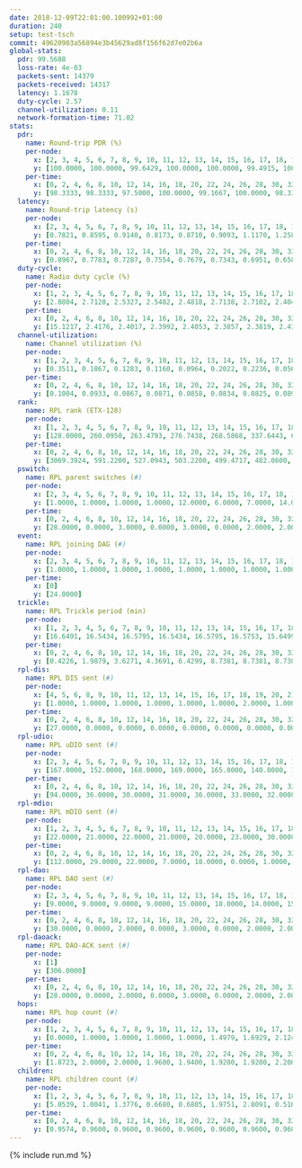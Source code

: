 ```yaml
---
date: 2018-12-09T22:01:00.100992+01:00
duration: 240
setup: test-tsch
commit: 49620903a56894e3b45629ad8f156f62d7e02b6a
global-stats:
  pdr: 99.5688
  loss-rate: 4e-03
  packets-sent: 14379
  packets-received: 14317
  latency: 1.1678
  duty-cycle: 2.57
  channel-utilization: 0.11
  network-formation-time: 71.02
stats:
  pdr:
    name: Round-trip PDR (%)
    per-node:
      x: [2, 3, 4, 5, 6, 7, 8, 9, 10, 11, 12, 13, 14, 15, 16, 17, 18, 19, 20, 21, 22, 23, 24, 25]
      y: [100.0000, 100.0000, 99.6429, 100.0000, 100.0000, 99.4915, 100.0000, 99.1909, 100.0000, 99.4881, 99.1736, 99.4828, 99.3197, 99.6575, 99.3949, 99.3443, 99.2076, 99.3443, 99.8328, 99.6721, 99.8311, 99.6737, 99.1511, 98.8275]
    per-time:
      x: [0, 2, 4, 6, 8, 10, 12, 14, 16, 18, 20, 22, 24, 26, 28, 30, 32, 34, 36, 38, 40, 42, 44, 46, 48, 50, 52, 54, 56, 58, 60, 62, 64, 66, 68, 70, 72, 74, 76, 78, 80, 82, 84, 86, 88, 90, 92, 94, 96, 98, 100, 102, 104, 106, 108, 110, 112, 114, 116, 118, 120, 122, 124, 126, 128, 130, 132, 134, 136, 138, 140, 142, 144, 146, 148, 150, 152, 154, 156, 158, 160, 162, 164, 166, 168, 170, 172, 174, 176, 178, 180, 182, 184, 186, 188, 190, 192, 194, 196, 198, 200, 202, 204, 206, 208, 210, 212, 214, 216, 218, 220, 222, 224, 226, 228, 230, 232, 234, 236, 238, 240]
      y: [98.3333, 98.3333, 97.5000, 100.0000, 99.1667, 100.0000, 98.3333, 99.1667, 100.0000, 100.0000, 100.0000, 100.0000, 100.0000, 100.0000, 100.0000, 100.0000, 100.0000, 99.1667, 100.0000, 100.0000, 100.0000, 100.0000, 100.0000, 100.0000, 100.0000, 100.0000, 100.0000, 100.0000, 100.0000, 100.0000, 100.0000, 100.0000, 100.0000, 100.0000, 100.0000, 100.0000, 100.0000, 100.0000, 100.0000, 100.0000, 100.0000, 98.3333, 97.5000, 96.6667, 86.6667, 100.0000, 99.1667, 100.0000, 100.0000, 99.1667, 100.0000, 100.0000, 100.0000, 100.0000, 100.0000, 100.0000, 100.0000, 100.0000, 100.0000, 100.0000, 98.3333, 100.0000, 100.0000, 100.0000, 97.5000, 100.0000, 98.3333, 100.0000, 100.0000, 99.1667, 99.1667, 100.0000, 99.1667, 100.0000, 99.1667, 100.0000, 98.3333, 99.1667, 100.0000, 100.0000, 100.0000, 98.3333, 100.0000, 100.0000, 100.0000, 100.0000, 100.0000, 100.0000, 100.0000, 99.1667, 100.0000, 100.0000, 100.0000, 100.0000, 100.0000, 100.0000, 100.0000, 100.0000, 100.0000, 100.0000, 98.3333, 99.1667, 100.0000, 100.0000, 100.0000, 100.0000, 100.0000, 100.0000, 98.3333, 100.0000, 100.0000, 100.0000, 100.0000, 99.1667, 100.0000, 100.0000, 100.0000, 100.0000, 100.0000, 100.0000, null]
  latency:
    name: Round-trip latency (s)
    per-node:
      x: [2, 3, 4, 5, 6, 7, 8, 9, 10, 11, 12, 13, 14, 15, 16, 17, 18, 19, 20, 21, 22, 23, 24, 25]
      y: [0.7821, 0.8595, 0.9140, 0.8173, 0.8710, 0.9093, 1.1170, 1.2583, 1.0335, 1.2094, 1.0415, 1.0516, 1.3171, 1.1357, 1.1255, 1.1815, 1.2342, 1.4156, 1.2899, 1.4513, 1.4126, 1.5252, 1.4332, 1.6055]
    per-time:
      x: [0, 2, 4, 6, 8, 10, 12, 14, 16, 18, 20, 22, 24, 26, 28, 30, 32, 34, 36, 38, 40, 42, 44, 46, 48, 50, 52, 54, 56, 58, 60, 62, 64, 66, 68, 70, 72, 74, 76, 78, 80, 82, 84, 86, 88, 90, 92, 94, 96, 98, 100, 102, 104, 106, 108, 110, 112, 114, 116, 118, 120, 122, 124, 126, 128, 130, 132, 134, 136, 138, 140, 142, 144, 146, 148, 150, 152, 154, 156, 158, 160, 162, 164, 166, 168, 170, 172, 174, 176, 178, 180, 182, 184, 186, 188, 190, 192, 194, 196, 198, 200, 202, 204, 206, 208, 210, 212, 214, 216, 218, 220, 222, 224, 226, 228, 230, 232, 234, 236, 238, 240]
      y: [0.8967, 0.7783, 0.7287, 0.7554, 0.7679, 0.7343, 0.6951, 0.6584, 0.6667, 0.6390, 0.6232, 0.6041, 0.6648, 0.6358, 0.7170, 0.6750, 0.7074, 0.6332, 0.6549, 0.6151, 0.6142, 0.6341, 0.6529, 0.6524, 0.6329, 0.7178, 0.6913, 0.6827, 0.6561, 0.6805, 0.6937, 0.6609, 0.6429, 0.6482, 0.6954, 0.7098, 0.7409, 0.7151, 0.7363, 0.6075, 0.6478, 0.7882, 0.8679, 1.0527, 0.9288, 0.9156, 0.9040, 0.9187, 0.9504, 1.1505, 1.0142, 0.9749, 0.9156, 1.1715, 1.2250, 0.9850, 0.9196, 0.8496, 0.8532, 1.0290, 1.5911, 1.3793, 1.1339, 0.9575, 0.9294, 1.1156, 1.6753, 1.6735, 1.6255, 1.4161, 1.1035, 1.2131, 1.7364, 1.6194, 1.6630, 1.7637, 1.6317, 1.3711, 1.6606, 1.7055, 1.6386, 1.6322, 1.6576, 1.5761, 1.6229, 1.6418, 1.6618, 1.6826, 1.6226, 1.7301, 1.6909, 1.6212, 1.6608, 1.6389, 1.6337, 1.6134, 1.6695, 1.6463, 1.5661, 1.6738, 1.6021, 1.6189, 1.6104, 1.5632, 1.6019, 1.5881, 1.5881, 1.6442, 1.6322, 1.6072, 1.6912, 1.6446, 1.5617, 1.5698, 1.5513, 1.5884, 1.5516, 1.5762, 1.5790, 1.5957, null]
  duty-cycle:
    name: Radio duty cycle (%)
    per-node:
      x: [1, 2, 3, 4, 5, 6, 7, 8, 9, 10, 11, 12, 13, 14, 15, 16, 17, 18, 19, 20, 21, 22, 23, 24, 25]
      y: [2.8804, 2.7128, 2.5327, 2.5482, 2.4818, 2.7138, 2.7102, 2.4040, 2.4099, 2.3980, 2.4045, 2.4820, 2.7353, 2.4740, 2.6201, 2.4158, 2.4290, 2.6142, 2.3936, 2.4553, 2.4498, 2.5012, 2.5371, 2.5144, 2.4325]
    per-time:
      x: [0, 2, 4, 6, 8, 10, 12, 14, 16, 18, 20, 22, 24, 26, 28, 30, 32, 34, 36, 38, 40, 42, 44, 46, 48, 50, 52, 54, 56, 58, 60, 62, 64, 66, 68, 70, 72, 74, 76, 78, 80, 82, 84, 86, 88, 90, 92, 94, 96, 98, 100, 102, 104, 106, 108, 110, 112, 114, 116, 118, 120, 122, 124, 126, 128, 130, 132, 134, 136, 138, 140, 142, 144, 146, 148, 150, 152, 154, 156, 158, 160, 162, 164, 166, 168, 170, 172, 174, 176, 178, 180, 182, 184, 186, 188, 190, 192, 194, 196, 198, 200, 202, 204, 206, 208, 210, 212, 214, 216, 218, 220, 222, 224, 226, 228, 230, 232, 234, 236, 238, 240]
      y: [15.1217, 2.4176, 2.4017, 2.3992, 2.4053, 2.3857, 2.3819, 2.4152, 2.4195, 2.3960, 2.4061, 2.3872, 2.4114, 2.3903, 2.4296, 2.4189, 2.4167, 2.4135, 2.4024, 2.4088, 2.3958, 2.4016, 2.3974, 2.4146, 2.3907, 2.4250, 2.4138, 2.4157, 2.4152, 2.4091, 2.3953, 2.4006, 2.3977, 2.4181, 2.4063, 2.4132, 2.4222, 2.4071, 2.3972, 2.3839, 2.3957, 2.4137, 2.4060, 2.7113, 2.7639, 2.7067, 2.5653, 2.4608, 2.4503, 2.4654, 2.4912, 2.4767, 2.4523, 2.4564, 2.4558, 2.4467, 2.4111, 2.4041, 2.4294, 2.4238, 2.4270, 2.4266, 2.4124, 2.4392, 2.4066, 2.4236, 2.4325, 2.4431, 2.4220, 2.4219, 2.4153, 2.4286, 2.4381, 2.4203, 2.3979, 2.4028, 2.4072, 2.4303, 2.4199, 2.4172, 2.4185, 2.4126, 2.4222, 2.4361, 2.4165, 2.4175, 2.4362, 2.4218, 2.4167, 2.4228, 2.4764, 2.4545, 2.4550, 2.4518, 2.4520, 2.4430, 2.4439, 2.4479, 2.4424, 2.4269, 2.4374, 2.4416, 2.4317, 2.4160, 2.4182, 2.4208, 2.4146, 2.4121, 2.4198, 2.4185, 2.4133, 2.4112, 2.4214, 2.4183, 2.4133, 2.4110, 2.4149, 2.4034, 2.4058, 2.4017, 2.3736]
  channel-utilization:
    name: Channel utilization (%)
    per-node:
      x: [1, 2, 3, 4, 5, 6, 7, 8, 9, 10, 11, 12, 13, 14, 15, 16, 17, 18, 19, 20, 21, 22, 23, 24, 25]
      y: [0.3511, 0.1867, 0.1283, 0.1160, 0.0964, 0.2022, 0.2236, 0.0566, 0.0334, 0.0522, 0.0446, 0.0640, 0.1913, 0.0310, 0.1008, 0.0614, 0.0675, 0.0922, 0.0406, 0.0553, 0.0441, 0.0331, 0.0311, 0.0309, 0.0338]
    per-time:
      x: [0, 2, 4, 6, 8, 10, 12, 14, 16, 18, 20, 22, 24, 26, 28, 30, 32, 34, 36, 38, 40, 42, 44, 46, 48, 50, 52, 54, 56, 58, 60, 62, 64, 66, 68, 70, 72, 74, 76, 78, 80, 82, 84, 86, 88, 90, 92, 94, 96, 98, 100, 102, 104, 106, 108, 110, 112, 114, 116, 118, 120, 122, 124, 126, 128, 130, 132, 134, 136, 138, 140, 142, 144, 146, 148, 150, 152, 154, 156, 158, 160, 162, 164, 166, 168, 170, 172, 174, 176, 178, 180, 182, 184, 186, 188, 190, 192, 194, 196, 198, 200, 202, 204, 206, 208, 210, 212, 214, 216, 218, 220, 222, 224, 226, 228, 230, 232, 234, 236, 238, 240]
      y: [0.1004, 0.0933, 0.0867, 0.0871, 0.0858, 0.0834, 0.0825, 0.0892, 0.0908, 0.0809, 0.0851, 0.0783, 0.0884, 0.0782, 0.0956, 0.0904, 0.0893, 0.0877, 0.0836, 0.0874, 0.0825, 0.0837, 0.0805, 0.0887, 0.0781, 0.0957, 0.0896, 0.0910, 0.0907, 0.0871, 0.0813, 0.0823, 0.0806, 0.0902, 0.0856, 0.0892, 0.0942, 0.0856, 0.0823, 0.0753, 0.0809, 0.0879, 0.0857, 0.2441, 0.1407, 0.2025, 0.1447, 0.1102, 0.1044, 0.1099, 0.1233, 0.1179, 0.1049, 0.1094, 0.1129, 0.1080, 0.0937, 0.0899, 0.1012, 0.0964, 0.0989, 0.0996, 0.0972, 0.1015, 0.0954, 0.1010, 0.1011, 0.1031, 0.0980, 0.0966, 0.1002, 0.0956, 0.1026, 0.1015, 0.0876, 0.0935, 0.0910, 0.1010, 0.0962, 0.0949, 0.0964, 0.0914, 0.0962, 0.1006, 0.0931, 0.0915, 0.1031, 0.0968, 0.0963, 0.0986, 0.1220, 0.1086, 0.1064, 0.1062, 0.1062, 0.1040, 0.1040, 0.1074, 0.1027, 0.0966, 0.1030, 0.1011, 0.0991, 0.0901, 0.0913, 0.0938, 0.0925, 0.0909, 0.0952, 0.0920, 0.0910, 0.0894, 0.0893, 0.0884, 0.0894, 0.0881, 0.0899, 0.0863, 0.0891, 0.0890, 0.0724]
  rank:
    name: RPL rank (ETX-128)
    per-node:
      x: [1, 2, 3, 4, 5, 6, 7, 8, 9, 10, 11, 12, 13, 14, 15, 16, 17, 18, 19, 20, 21, 22, 23, 24, 25]
      y: [128.0000, 260.0950, 263.4793, 276.7438, 268.5868, 337.6443, 655.0081, 452.5887, 560.1804, 418.2082, 771.2143, 476.7004, 534.7934, 622.2461, 548.5219, 525.7016, 513.8862, 624.4365, 624.9798, 633.8233, 659.9799, 690.3320, 993.0200, 728.9679, 997.5202]
    per-time:
      x: [0, 2, 4, 6, 8, 10, 12, 14, 16, 18, 20, 22, 24, 26, 28, 30, 32, 34, 36, 38, 40, 42, 44, 46, 48, 50, 52, 54, 56, 58, 60, 62, 64, 66, 68, 70, 72, 74, 76, 78, 80, 82, 84, 86, 88, 90, 92, 94, 96, 98, 100, 102, 104, 106, 108, 110, 112, 114, 116, 118, 120, 122, 124, 126, 128, 130, 132, 134, 136, 138, 140, 142, 144, 146, 148, 150, 152, 154, 156, 158, 160, 162, 164, 166, 168, 170, 172, 174, 176, 178, 180, 182, 184, 186, 188, 190, 192, 194, 196, 198, 200, 202, 204, 206, 208, 210, 212, 214, 216, 218, 220, 222, 224, 226, 228, 230, 232, 234, 236, 238, 240]
      y: [3069.3924, 591.2200, 527.0943, 503.2200, 499.4717, 482.0600, 475.7692, 489.9615, 481.3800, 465.5200, 467.5600, 469.4600, 469.5294, 470.0000, 474.2800, 479.2157, 479.7000, 481.2000, 482.6471, 490.5769, 487.9200, 492.1800, 474.6078, 466.6000, 464.2800, 465.9057, 460.1400, 460.3922, 458.3600, 454.8400, 455.0600, 452.5800, 445.0600, 448.3800, 449.5200, 480.4151, 465.2549, 452.2745, 451.7800, 452.8800, 452.4510, 458.5882, 480.2115, 496.3714, 623.8905, 577.9064, 579.8295, 571.0000, 545.0351, 525.6538, 537.6154, 533.0600, 539.7800, 544.2830, 533.6607, 510.1346, 500.3200, 506.2549, 504.1765, 502.8200, 497.2692, 541.2200, 540.9800, 543.5273, 532.8077, 533.9615, 519.0370, 521.8846, 521.8200, 519.5000, 519.1200, 520.5490, 540.0833, 511.8000, 510.5600, 515.7600, 516.3725, 516.1923, 517.5294, 513.0200, 514.5385, 508.1000, 507.3529, 508.7451, 504.6800, 502.8627, 503.5882, 488.6000, 487.7736, 480.4118, 502.6538, 497.3462, 500.4902, 506.5400, 519.6200, 512.0385, 510.9600, 523.0909, 500.9231, 494.7200, 500.7115, 515.0000, 512.7115, 500.1400, 499.3000, 498.2692, 500.6078, 497.3000, 501.9245, 501.2642, 484.3725, 478.0000, 476.1200, 476.9600, 481.9608, 479.1800, 480.5882, 472.8491, 470.0588, 467.1176, 466.0400]
  pswitch:
    name: RPL parent switches (#)
    per-node:
      x: [2, 3, 4, 5, 6, 7, 8, 9, 10, 11, 12, 13, 14, 15, 16, 17, 18, 19, 20, 21, 22, 23, 24, 25]
      y: [1.0000, 1.0000, 1.0000, 1.0000, 12.0000, 6.0000, 7.0000, 14.0000, 4.0000, 10.0000, 16.0000, 10.0000, 15.0000, 10.0000, 7.0000, 5.0000, 11.0000, 7.0000, 8.0000, 8.0000, 3.0000, 9.0000, 8.0000, 7.0000]
    per-time:
      x: [0, 2, 4, 6, 8, 10, 12, 14, 16, 18, 20, 22, 24, 26, 28, 30, 32, 34, 36, 38, 40, 42, 44, 46, 48, 50, 52, 54, 56, 58, 60, 62, 64, 66, 68, 70, 72, 74, 76, 78, 80, 82, 84, 86, 88, 90, 92, 94, 96, 98, 100, 102, 104, 106, 108, 110, 112, 114, 116, 118, 120, 122, 124, 126, 128, 130, 132, 134, 136, 138, 140, 142, 144, 146, 148, 150, 152, 154, 156, 158, 160, 162, 164, 166, 168, 170, 172, 174, 176, 178, 180, 182, 184, 186, 188, 190, 192, 194, 196, 198, 200, 202, 204, 206, 208, 210, 212, 214, 216, 218, 220, 222, 224, 226, 228, 230, 232, 234, 236, 238]
      y: [28.0000, 0.0000, 3.0000, 0.0000, 3.0000, 0.0000, 2.0000, 2.0000, 0.0000, 0.0000, 0.0000, 0.0000, 1.0000, 1.0000, 0.0000, 1.0000, 0.0000, 0.0000, 1.0000, 2.0000, 0.0000, 0.0000, 1.0000, 0.0000, 0.0000, 3.0000, 0.0000, 1.0000, 0.0000, 0.0000, 0.0000, 0.0000, 0.0000, 0.0000, 0.0000, 3.0000, 1.0000, 1.0000, 0.0000, 0.0000, 1.0000, 1.0000, 2.0000, 11.0000, 2.0000, 6.0000, 0.0000, 2.0000, 7.0000, 2.0000, 2.0000, 0.0000, 0.0000, 3.0000, 6.0000, 2.0000, 0.0000, 1.0000, 1.0000, 0.0000, 2.0000, 0.0000, 0.0000, 4.0000, 3.0000, 2.0000, 4.0000, 2.0000, 0.0000, 0.0000, 0.0000, 1.0000, 10.0000, 0.0000, 0.0000, 0.0000, 1.0000, 2.0000, 1.0000, 0.0000, 2.0000, 0.0000, 1.0000, 1.0000, 0.0000, 1.0000, 1.0000, 0.0000, 3.0000, 1.0000, 2.0000, 2.0000, 1.0000, 0.0000, 0.0000, 2.0000, 0.0000, 5.0000, 2.0000, 0.0000, 2.0000, 0.0000, 2.0000, 0.0000, 0.0000, 2.0000, 1.0000, 0.0000, 3.0000, 3.0000, 1.0000, 1.0000, 0.0000, 0.0000, 1.0000, 0.0000, 1.0000, 3.0000, 1.0000, 1.0000]
  event:
    name: RPL joining DAG (#)
    per-node:
      x: [2, 3, 4, 5, 6, 7, 8, 9, 10, 11, 12, 13, 14, 15, 16, 17, 18, 19, 20, 21, 22, 23, 24, 25]
      y: [1.0000, 1.0000, 1.0000, 1.0000, 1.0000, 1.0000, 1.0000, 1.0000, 1.0000, 1.0000, 1.0000, 1.0000, 1.0000, 1.0000, 1.0000, 1.0000, 1.0000, 1.0000, 1.0000, 1.0000, 1.0000, 1.0000, 1.0000, 1.0000]
    per-time:
      x: [0]
      y: [24.0000]
  trickle:
    name: RPL Trickle period (min)
    per-node:
      x: [1, 2, 3, 4, 5, 6, 7, 8, 9, 10, 11, 12, 13, 14, 15, 16, 17, 18, 19, 20, 21, 22, 23, 24, 25]
      y: [16.6491, 16.5434, 16.5795, 16.5434, 16.5795, 16.5753, 15.6499, 16.5566, 16.5176, 16.5548, 16.4287, 16.5638, 17.3389, 16.5296, 16.4631, 15.5268, 16.4825, 16.5319, 16.5214, 16.5030, 16.5008, 16.5368, 16.5047, 16.5534, 16.5145]
    per-time:
      x: [0, 2, 4, 6, 8, 10, 12, 14, 16, 18, 20, 22, 24, 26, 28, 30, 32, 34, 36, 38, 40, 42, 44, 46, 48, 50, 52, 54, 56, 58, 60, 62, 64, 66, 68, 70, 72, 74, 76, 78, 80, 82, 84, 86, 88, 90, 92, 94, 96, 98, 100, 102, 104, 106, 108, 110, 112, 114, 116, 118, 120, 122, 124, 126, 128, 130, 132, 134, 136, 138, 140, 142, 144, 146, 148, 150, 152, 154, 156, 158, 160, 162, 164, 166, 168, 170, 172, 174, 176, 178, 180, 182, 184, 186, 188, 190, 192, 194, 196, 198, 200, 202, 204, 206, 208, 210, 212, 214, 216, 218, 220, 222, 224, 226, 228, 230, 232, 234, 236, 238, 240]
      y: [0.4226, 1.9879, 3.6271, 4.3691, 6.4299, 8.7381, 8.7381, 8.7381, 9.2624, 17.4763, 17.4763, 17.4763, 17.4763, 17.4763, 17.4763, 17.4763, 17.4763, 17.4763, 17.4763, 17.4763, 17.4763, 17.4763, 17.4763, 17.4763, 17.4763, 17.4763, 17.4763, 17.4763, 17.4763, 17.4763, 17.4763, 17.4763, 17.4763, 17.4763, 17.4763, 17.4763, 17.4763, 17.4763, 17.4763, 17.4763, 17.4763, 17.4763, 17.4763, 17.4763, 17.4763, 17.3291, 17.2932, 16.1319, 16.5565, 16.6361, 16.6361, 16.7772, 16.7772, 16.8168, 17.4763, 17.4763, 17.4763, 17.4763, 17.4763, 17.4763, 17.4763, 17.4763, 17.4763, 17.4763, 17.4763, 17.4763, 17.4763, 17.4763, 17.4763, 17.4763, 17.4763, 17.4763, 17.4763, 17.4763, 17.4763, 17.4763, 17.4763, 17.4763, 17.4763, 17.4763, 17.4763, 17.4763, 17.4763, 17.4763, 17.4763, 17.4763, 17.4763, 17.4763, 17.4763, 17.4763, 17.4763, 17.4763, 17.4763, 17.4763, 17.4763, 17.4763, 17.4763, 17.4763, 17.4763, 17.4763, 17.4763, 17.4763, 17.4763, 17.4763, 17.4763, 17.4763, 17.4763, 17.4763, 17.4763, 17.4763, 17.4763, 17.4763, 17.4763, 17.4763, 17.4763, 17.4763, 17.4763, 17.4763, 17.4763, 17.4763, 17.4763]
  rpl-dis:
    name: RPL DIS sent (#)
    per-node:
      x: [4, 5, 6, 8, 9, 10, 11, 12, 13, 14, 15, 16, 17, 18, 19, 20, 21, 22, 23, 24, 25]
      y: [1.0000, 1.0000, 1.0000, 1.0000, 1.0000, 1.0000, 2.0000, 1.0000, 4.0000, 1.0000, 1.0000, 1.0000, 1.0000, 1.0000, 1.0000, 1.0000, 2.0000, 1.0000, 2.0000, 2.0000, 2.0000]
    per-time:
      x: [0, 2, 4, 6, 8, 10, 12, 14, 16, 18, 20, 22, 24, 26, 28, 30, 32, 34, 36, 38, 40, 42, 44, 46, 48, 50, 52, 54, 56, 58, 60, 62, 64, 66, 68, 70, 72, 74, 76, 78, 80, 82, 84, 86, 88, 90]
      y: [27.0000, 0.0000, 0.0000, 0.0000, 0.0000, 0.0000, 0.0000, 0.0000, 0.0000, 0.0000, 0.0000, 0.0000, 0.0000, 0.0000, 0.0000, 0.0000, 0.0000, 0.0000, 0.0000, 0.0000, 0.0000, 0.0000, 0.0000, 0.0000, 0.0000, 0.0000, 0.0000, 0.0000, 0.0000, 0.0000, 0.0000, 0.0000, 0.0000, 0.0000, 0.0000, 0.0000, 0.0000, 0.0000, 0.0000, 0.0000, 0.0000, 0.0000, 0.0000, 0.0000, 1.0000, 1.0000]
  rpl-udio:
    name: RPL uDIO sent (#)
    per-node:
      x: [2, 3, 4, 5, 6, 7, 8, 9, 10, 11, 12, 13, 14, 15, 16, 17, 18, 19, 20, 21, 22, 23, 24, 25]
      y: [167.0000, 152.0000, 168.0000, 169.0000, 165.0000, 140.0000, 167.0000, 166.0000, 166.0000, 161.0000, 166.0000, 155.0000, 165.0000, 164.0000, 164.0000, 171.0000, 157.0000, 164.0000, 167.0000, 173.0000, 166.0000, 165.0000, 166.0000, 173.0000]
    per-time:
      x: [0, 2, 4, 6, 8, 10, 12, 14, 16, 18, 20, 22, 24, 26, 28, 30, 32, 34, 36, 38, 40, 42, 44, 46, 48, 50, 52, 54, 56, 58, 60, 62, 64, 66, 68, 70, 72, 74, 76, 78, 80, 82, 84, 86, 88, 90, 92, 94, 96, 98, 100, 102, 104, 106, 108, 110, 112, 114, 116, 118, 120, 122, 124, 126, 128, 130, 132, 134, 136, 138, 140, 142, 144, 146, 148, 150, 152, 154, 156, 158, 160, 162, 164, 166, 168, 170, 172, 174, 176, 178, 180, 182, 184, 186, 188, 190, 192, 194, 196, 198, 200, 202, 204, 206, 208, 210, 212, 214, 216, 218, 220, 222, 224, 226, 228, 230, 232, 234, 236, 238, 240]
      y: [94.0000, 36.0000, 30.0000, 31.0000, 36.0000, 33.0000, 32.0000, 36.0000, 33.0000, 32.0000, 32.0000, 35.0000, 28.0000, 30.0000, 36.0000, 34.0000, 39.0000, 29.0000, 39.0000, 28.0000, 32.0000, 30.0000, 31.0000, 34.0000, 35.0000, 32.0000, 34.0000, 33.0000, 27.0000, 30.0000, 35.0000, 28.0000, 33.0000, 35.0000, 31.0000, 34.0000, 30.0000, 30.0000, 29.0000, 31.0000, 29.0000, 38.0000, 37.0000, 44.0000, 40.0000, 46.0000, 34.0000, 33.0000, 29.0000, 37.0000, 34.0000, 35.0000, 31.0000, 33.0000, 37.0000, 27.0000, 34.0000, 28.0000, 31.0000, 28.0000, 32.0000, 39.0000, 31.0000, 30.0000, 33.0000, 36.0000, 31.0000, 29.0000, 32.0000, 30.0000, 29.0000, 28.0000, 31.0000, 32.0000, 28.0000, 36.0000, 27.0000, 31.0000, 35.0000, 29.0000, 30.0000, 26.0000, 32.0000, 35.0000, 27.0000, 35.0000, 29.0000, 26.0000, 26.0000, 35.0000, 33.0000, 33.0000, 33.0000, 36.0000, 28.0000, 35.0000, 31.0000, 35.0000, 35.0000, 30.0000, 29.0000, 33.0000, 35.0000, 29.0000, 28.0000, 31.0000, 31.0000, 31.0000, 34.0000, 27.0000, 31.0000, 29.0000, 27.0000, 34.0000, 35.0000, 33.0000, 33.0000, 33.0000, 31.0000, 29.0000, 13.0000]
  rpl-mdio:
    name: RPL mDIO sent (#)
    per-node:
      x: [1, 2, 3, 4, 5, 6, 7, 8, 9, 10, 11, 12, 13, 14, 15, 16, 17, 18, 19, 20, 21, 22, 23, 24, 25]
      y: [22.0000, 21.0000, 22.0000, 21.0000, 20.0000, 23.0000, 30.0000, 20.0000, 22.0000, 20.0000, 21.0000, 22.0000, 20.0000, 21.0000, 22.0000, 27.0000, 21.0000, 21.0000, 20.0000, 21.0000, 20.0000, 21.0000, 20.0000, 20.0000, 20.0000]
    per-time:
      x: [0, 2, 4, 6, 8, 10, 12, 14, 16, 18, 20, 22, 24, 26, 28, 30, 32, 34, 36, 38, 40, 42, 44, 46, 48, 50, 52, 54, 56, 58, 60, 62, 64, 66, 68, 70, 72, 74, 76, 78, 80, 82, 84, 86, 88, 90, 92, 94, 96, 98, 100, 102, 104, 106, 108, 110, 112, 114, 116, 118, 120, 122, 124, 126, 128, 130, 132, 134, 136, 138, 140, 142, 144, 146, 148, 150, 152, 154, 156, 158, 160, 162, 164, 166, 168, 170, 172, 174, 176, 178, 180, 182, 184, 186, 188, 190, 192, 194, 196, 198, 200, 202, 204, 206, 208, 210, 212, 214, 216, 218, 220, 222, 224, 226, 228, 230, 232, 234, 236, 238, 240]
      y: [112.0000, 29.0000, 22.0000, 7.0000, 18.0000, 0.0000, 1.0000, 15.0000, 8.0000, 1.0000, 0.0000, 0.0000, 0.0000, 4.0000, 4.0000, 6.0000, 7.0000, 4.0000, 0.0000, 0.0000, 0.0000, 0.0000, 6.0000, 6.0000, 5.0000, 6.0000, 2.0000, 0.0000, 0.0000, 0.0000, 0.0000, 7.0000, 5.0000, 6.0000, 6.0000, 1.0000, 0.0000, 0.0000, 0.0000, 0.0000, 5.0000, 7.0000, 5.0000, 8.0000, 0.0000, 8.0000, 2.0000, 2.0000, 6.0000, 6.0000, 6.0000, 4.0000, 5.0000, 0.0000, 0.0000, 0.0000, 1.0000, 0.0000, 5.0000, 9.0000, 5.0000, 3.0000, 2.0000, 0.0000, 0.0000, 1.0000, 6.0000, 11.0000, 3.0000, 4.0000, 0.0000, 0.0000, 0.0000, 0.0000, 1.0000, 6.0000, 5.0000, 10.0000, 3.0000, 0.0000, 0.0000, 0.0000, 0.0000, 5.0000, 4.0000, 5.0000, 6.0000, 5.0000, 0.0000, 0.0000, 0.0000, 0.0000, 7.0000, 9.0000, 3.0000, 4.0000, 1.0000, 1.0000, 0.0000, 0.0000, 2.0000, 6.0000, 3.0000, 6.0000, 7.0000, 0.0000, 1.0000, 0.0000, 0.0000, 5.0000, 2.0000, 3.0000, 10.0000, 4.0000, 1.0000, 0.0000, 0.0000, 0.0000, 4.0000, 4.0000, 3.0000]
  rpl-dao:
    name: RPL DAO sent (#)
    per-node:
      x: [2, 3, 4, 5, 6, 7, 8, 9, 10, 11, 12, 13, 14, 15, 16, 17, 18, 19, 20, 21, 22, 23, 24, 25]
      y: [9.0000, 9.0000, 9.0000, 9.0000, 15.0000, 18.0000, 14.0000, 15.0000, 10.0000, 18.0000, 20.0000, 15.0000, 15.0000, 13.0000, 14.0000, 12.0000, 16.0000, 12.0000, 13.0000, 15.0000, 9.0000, 13.0000, 13.0000, 13.0000]
    per-time:
      x: [0, 2, 4, 6, 8, 10, 12, 14, 16, 18, 20, 22, 24, 26, 28, 30, 32, 34, 36, 38, 40, 42, 44, 46, 48, 50, 52, 54, 56, 58, 60, 62, 64, 66, 68, 70, 72, 74, 76, 78, 80, 82, 84, 86, 88, 90, 92, 94, 96, 98, 100, 102, 104, 106, 108, 110, 112, 114, 116, 118, 120, 122, 124, 126, 128, 130, 132, 134, 136, 138, 140, 142, 144, 146, 148, 150, 152, 154, 156, 158, 160, 162, 164, 166, 168, 170, 172, 174, 176, 178, 180, 182, 184, 186, 188, 190, 192, 194, 196, 198, 200, 202, 204, 206, 208, 210, 212, 214, 216, 218, 220, 222, 224, 226, 228, 230, 232, 234, 236, 238, 240]
      y: [30.0000, 0.0000, 2.0000, 0.0000, 3.0000, 0.0000, 2.0000, 2.0000, 0.0000, 0.0000, 0.0000, 0.0000, 1.0000, 1.0000, 13.0000, 3.0000, 0.0000, 1.0000, 4.0000, 2.0000, 0.0000, 2.0000, 1.0000, 0.0000, 0.0000, 3.0000, 0.0000, 2.0000, 12.0000, 2.0000, 0.0000, 0.0000, 1.0000, 2.0000, 0.0000, 4.0000, 3.0000, 1.0000, 0.0000, 2.0000, 1.0000, 2.0000, 11.0000, 17.0000, 6.0000, 6.0000, 0.0000, 3.0000, 7.0000, 4.0000, 2.0000, 0.0000, 0.0000, 3.0000, 6.0000, 2.0000, 1.0000, 5.0000, 1.0000, 0.0000, 2.0000, 0.0000, 4.0000, 6.0000, 3.0000, 2.0000, 4.0000, 3.0000, 2.0000, 0.0000, 0.0000, 5.0000, 11.0000, 0.0000, 0.0000, 0.0000, 2.0000, 3.0000, 4.0000, 1.0000, 2.0000, 0.0000, 2.0000, 1.0000, 0.0000, 4.0000, 4.0000, 5.0000, 3.0000, 1.0000, 4.0000, 2.0000, 3.0000, 1.0000, 0.0000, 3.0000, 1.0000, 5.0000, 2.0000, 1.0000, 6.0000, 2.0000, 3.0000, 0.0000, 0.0000, 4.0000, 3.0000, 0.0000, 4.0000, 4.0000, 1.0000, 2.0000, 1.0000, 1.0000, 4.0000, 2.0000, 1.0000, 5.0000, 1.0000, 2.0000, 1.0000]
  rpl-daoack:
    name: RPL DAO-ACK sent (#)
    per-node:
      x: [1]
      y: [306.0000]
    per-time:
      x: [0, 2, 4, 6, 8, 10, 12, 14, 16, 18, 20, 22, 24, 26, 28, 30, 32, 34, 36, 38, 40, 42, 44, 46, 48, 50, 52, 54, 56, 58, 60, 62, 64, 66, 68, 70, 72, 74, 76, 78, 80, 82, 84, 86, 88, 90, 92, 94, 96, 98, 100, 102, 104, 106, 108, 110, 112, 114, 116, 118, 120, 122, 124, 126, 128, 130, 132, 134, 136, 138, 140, 142, 144, 146, 148, 150, 152, 154, 156, 158, 160, 162, 164, 166, 168, 170, 172, 174, 176, 178, 180, 182, 184, 186, 188, 190, 192, 194, 196, 198, 200, 202, 204, 206, 208, 210, 212, 214, 216, 218, 220, 222, 224, 226, 228, 230, 232, 234, 236, 238, 240]
      y: [28.0000, 0.0000, 2.0000, 0.0000, 3.0000, 0.0000, 2.0000, 2.0000, 0.0000, 0.0000, 0.0000, 0.0000, 1.0000, 1.0000, 13.0000, 3.0000, 0.0000, 1.0000, 4.0000, 2.0000, 0.0000, 2.0000, 1.0000, 0.0000, 0.0000, 3.0000, 0.0000, 2.0000, 12.0000, 2.0000, 0.0000, 0.0000, 1.0000, 2.0000, 0.0000, 4.0000, 3.0000, 1.0000, 0.0000, 2.0000, 1.0000, 2.0000, 8.0000, 16.0000, 1.0000, 5.0000, 0.0000, 3.0000, 7.0000, 4.0000, 2.0000, 0.0000, 0.0000, 3.0000, 6.0000, 2.0000, 1.0000, 5.0000, 1.0000, 0.0000, 2.0000, 0.0000, 4.0000, 6.0000, 3.0000, 2.0000, 4.0000, 3.0000, 1.0000, 1.0000, 0.0000, 5.0000, 10.0000, 0.0000, 0.0000, 0.0000, 2.0000, 3.0000, 4.0000, 1.0000, 2.0000, 0.0000, 2.0000, 1.0000, 0.0000, 4.0000, 4.0000, 5.0000, 3.0000, 1.0000, 4.0000, 2.0000, 3.0000, 1.0000, 0.0000, 3.0000, 1.0000, 5.0000, 2.0000, 1.0000, 6.0000, 2.0000, 3.0000, 0.0000, 0.0000, 4.0000, 3.0000, 0.0000, 4.0000, 4.0000, 1.0000, 2.0000, 1.0000, 1.0000, 4.0000, 2.0000, 1.0000, 5.0000, 1.0000, 2.0000, 1.0000]
  hops:
    name: RPL hop count (#)
    per-node:
      x: [1, 2, 3, 4, 5, 6, 7, 8, 9, 10, 11, 12, 13, 14, 15, 16, 17, 18, 19, 20, 21, 22, 23, 24, 25]
      y: [0.0000, 1.0000, 1.0000, 1.0000, 1.0000, 1.4979, 1.6929, 2.1245, 3.0996, 2.0000, 2.6763, 2.1494, 2.2822, 3.3776, 2.7344, 2.7676, 2.3154, 3.1162, 3.3485, 3.3610, 3.7718, 3.6515, 4.3833, 4.2458, 4.1833]
    per-time:
      x: [0, 2, 4, 6, 8, 10, 12, 14, 16, 18, 20, 22, 24, 26, 28, 30, 32, 34, 36, 38, 40, 42, 44, 46, 48, 50, 52, 54, 56, 58, 60, 62, 64, 66, 68, 70, 72, 74, 76, 78, 80, 82, 84, 86, 88, 90, 92, 94, 96, 98, 100, 102, 104, 106, 108, 110, 112, 114, 116, 118, 120, 122, 124, 126, 128, 130, 132, 134, 136, 138, 140, 142, 144, 146, 148, 150, 152, 154, 156, 158, 160, 162, 164, 166, 168, 170, 172, 174, 176, 178, 180, 182, 184, 186, 188, 190, 192, 194, 196, 198, 200, 202, 204, 206, 208, 210, 212, 214, 216, 218, 220, 222, 224, 226, 228, 230, 232, 234, 236, 238, 240]
      y: [1.8723, 2.0000, 2.0000, 1.9600, 1.9400, 1.9200, 1.9200, 2.2000, 2.2000, 2.2000, 2.2000, 2.2000, 2.2000, 2.2000, 2.2000, 2.2000, 2.2000, 2.2000, 2.2000, 2.2000, 2.2000, 2.2000, 2.2000, 2.2000, 2.2000, 2.2000, 2.2000, 2.2000, 2.2000, 2.2000, 2.2000, 2.2000, 2.2000, 2.2000, 2.2000, 2.2000, 2.2000, 2.2000, 2.1600, 2.1600, 2.1600, 2.1600, 2.1600, 3.2400, 3.2800, 2.9600, 2.8800, 2.8800, 2.6000, 2.9200, 3.1400, 3.0800, 3.0800, 3.0200, 2.9000, 2.6400, 2.6400, 2.6800, 2.7200, 2.7200, 2.7200, 2.7200, 2.7200, 2.6267, 2.5200, 2.5600, 2.8000, 2.7200, 2.6800, 2.6800, 2.6800, 2.6800, 2.7200, 2.4400, 2.4400, 2.4400, 2.5200, 2.6200, 2.6400, 2.6400, 2.6400, 2.6800, 2.6800, 2.6800, 2.6800, 2.6800, 2.6600, 2.6400, 2.6000, 2.7600, 3.0600, 3.0400, 3.0400, 3.0400, 3.0133, 2.9600, 2.9400, 2.9000, 2.8000, 2.8000, 2.8000, 2.8000, 2.7867, 2.7600, 2.7600, 2.5000, 2.5200, 2.5000, 2.4400, 2.3400, 2.3000, 2.4000, 2.4000, 2.4000, 2.4000, 2.4000, 2.4200, 2.4400, 2.4400, 2.4400, null]
  children:
    name: RPL children count (#)
    per-node:
      x: [1, 2, 3, 4, 5, 6, 7, 8, 9, 10, 11, 12, 13, 14, 15, 16, 17, 18, 19, 20, 21, 22, 23, 24, 25]
      y: [5.0539, 1.0041, 1.3776, 0.6680, 0.6805, 1.9751, 2.8091, 0.5104, 0.0000, 0.5436, 0.1535, 0.5436, 2.9502, 0.0000, 1.7178, 0.5768, 0.3029, 1.8257, 0.1992, 0.7261, 0.2490, 0.0332, 0.0000, 0.0000, 0.0875]
    per-time:
      x: [0, 2, 4, 6, 8, 10, 12, 14, 16, 18, 20, 22, 24, 26, 28, 30, 32, 34, 36, 38, 40, 42, 44, 46, 48, 50, 52, 54, 56, 58, 60, 62, 64, 66, 68, 70, 72, 74, 76, 78, 80, 82, 84, 86, 88, 90, 92, 94, 96, 98, 100, 102, 104, 106, 108, 110, 112, 114, 116, 118, 120, 122, 124, 126, 128, 130, 132, 134, 136, 138, 140, 142, 144, 146, 148, 150, 152, 154, 156, 158, 160, 162, 164, 166, 168, 170, 172, 174, 176, 178, 180, 182, 184, 186, 188, 190, 192, 194, 196, 198, 200, 202, 204, 206, 208, 210, 212, 214, 216, 218, 220, 222, 224, 226, 228, 230, 232, 234, 236, 238, 240]
      y: [0.9574, 0.9600, 0.9600, 0.9600, 0.9600, 0.9600, 0.9600, 0.9600, 0.9600, 0.9600, 0.9600, 0.9600, 0.9600, 0.9600, 0.9600, 0.9600, 0.9600, 0.9600, 0.9600, 0.9600, 0.9600, 0.9600, 0.9600, 0.9600, 0.9600, 0.9600, 0.9600, 0.9600, 0.9600, 0.9600, 0.9600, 0.9600, 0.9600, 0.9600, 0.9600, 0.9600, 0.9600, 0.9600, 0.9600, 0.9600, 0.9600, 0.9600, 0.9600, 0.9600, 0.9600, 0.9600, 0.9600, 0.9600, 0.9600, 0.9600, 0.9600, 0.9600, 0.9600, 0.9600, 0.9600, 0.9600, 0.9600, 0.9600, 0.9600, 0.9600, 0.9600, 0.9600, 0.9600, 0.9600, 0.9600, 0.9600, 0.9600, 0.9600, 0.9600, 0.9600, 0.9600, 0.9600, 0.9600, 0.9600, 0.9600, 0.9600, 0.9600, 0.9600, 0.9600, 0.9600, 0.9600, 0.9600, 0.9600, 0.9600, 0.9600, 0.9600, 0.9600, 0.9600, 0.9600, 0.9600, 0.9600, 0.9600, 0.9600, 0.9600, 0.9600, 0.9600, 0.9600, 0.9600, 0.9600, 0.9600, 0.9600, 0.9600, 0.9600, 0.9600, 0.9600, 0.9600, 0.9600, 0.9600, 0.9600, 0.9600, 0.9600, 0.9600, 0.9600, 0.9600, 0.9600, 0.9600, 0.9600, 0.9600, 0.9600, 0.9600, null]
---
```


{% include run.md %}
